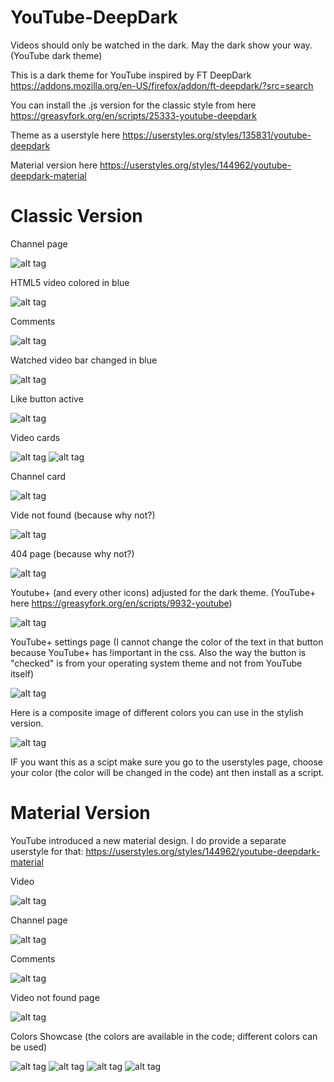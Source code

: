 # YouTube-DeepDark
Videos should only be watched in the dark. May the dark show your way. (YouTube dark theme)

This is a dark theme for YouTube inspired by FT DeepDark https://addons.mozilla.org/en-US/firefox/addon/ft-deepdark/?src=search

You can install the .js version for the classic style from here https://greasyfork.org/en/scripts/25333-youtube-deepdark

Theme as a userstyle here https://userstyles.org/styles/135831/youtube-deepdark

Material version here https://userstyles.org/styles/144962/youtube-deepdark-material

# Classic Version
Channel page

![alt tag](https://i.imgur.com/345bBev.png)

HTML5 video colored in blue

![alt tag](https://i.imgur.com/UGPQusT.png)

Comments

![alt tag](https://i.imgur.com/OZX1PEf.png)

Watched video bar changed in blue

![alt tag](https://i.imgur.com/MWyXmmz.png)

Like button active

![alt tag](https://i.imgur.com/1YJ29Qi.png)

Video cards

![alt tag](https://i.imgur.com/25iLUU6.png)  ![alt tag](https://i.imgur.com/rbe7IxT.png)

Channel card

![alt tag](https://i.imgur.com/0xUX5xD.png)

Vide not found (because why not?)

![alt tag](https://i.imgur.com/QMyw2zj.png)

404 page (because why not?)

![alt tag](https://i.imgur.com/CdOvw4k.png)

Youtube+ (and every other icons) adjusted for the dark theme. (YouTube+ here https://greasyfork.org/en/scripts/9932-youtube)

![alt tag](https://i.imgur.com/rs9XeBR.png)

YouTube+ settings page (I cannot change the color of the text in that button because YouTube+ has !important in the css. Also the way the button is "checked" is from your operating system theme and not from YouTube itself)

![alt tag](https://i.imgur.com/LtFx5qx.png)

Here is a composite image of different colors you can use in the stylish version. 

![alt tag](https://i.imgur.com/tm76ftu.png)

IF you want this as a scipt make sure you go to the userstyles page, choose your color (the color will be changed in the code) ant then install as a script.


# Material Version
YouTube introduced a new material design. I do provide a separate userstyle for that:
https://userstyles.org/styles/144962/youtube-deepdark-material

Video

![alt tag](https://i.imgur.com/eHhQ65i.png)

Channel page

![alt tag](https://i.imgur.com/trOpcVP.png)

Comments

![alt tag](https://i.imgur.com/bxR5KPF.png)

Video not found page

![alt tag](https://i.imgur.com/vgx1jgB.png)

Colors Showcase (the colors are available in the code; different colors can be used)

![alt tag](https://i.imgur.com/T4v2wxQ.png)
![alt tag](https://i.imgur.com/rweJK1S.png)
![alt tag](https://i.imgur.com/Jm124rA.png)
![alt tag](https://i.imgur.com/exDFRcI.png)
